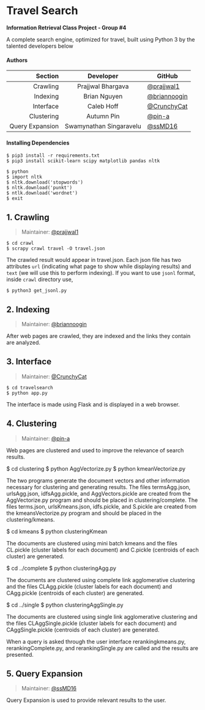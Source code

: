 # Travel Search
**Information Retrieval Class Project - Group #4**

A complete search engine, optimized for travel, built using Python 3 by the talented developers below

#### Authors
|         Section |        Developer        | GitHub                                         |
|----------------:|:-----------------------:|------------------------------------------------|
|        Crawling |    Prajjwal Bhargava    | [@prajjwal1](https://github.com/prajjwal1)     |
|        Indexing |       Brian Nguyen      | [@briannoogin](https://github.com/briannoogin) |
|       Interface |        Caleb Hoff       | [@CrunchyCat](https://github.com/CrunchyCat)   |
|      Clustering |        Autumn Pin       | [@pin-a](https://github.com/pin-a)             |
| Query Expansion | Swamynathan Singaravelu | [@ssMD16](https://github.com/ssMD16)           |

#### Installing Dependencies
```
$ pip3 install -r requirements.txt
$ pip3 install scikit-learn scipy matplotlib pandas nltk

$ python 
$ import nltk
$ nltk.download('stopwords')
$ nltk.download('punkt')
$ ntlk.download('wordnet')
$ exit
```

## 1. Crawling
> Maintainer: [@prajjwal1](https://github.com/prajjwal1)

```
$ cd crawl
$ scrapy crawl travel -O travel.json
```
The crawled result would appear in travel.json. Each json file has two attributes `url` (indicating what page to show while displaying results) and `text` (we will use this to perform indexing).
If you want to use `jsonl` format, inside `crawl` directory use,
```
$ python3 get_jsonl.py
```

## 2. Indexing
> Maintainer: [@briannoogin](https://github.com/briannoogin)

After web pages are crawled, they are indexed and the links they contain are analyzed.

## 3. Interface
> Maintainer: [@CrunchyCat](https://github.com/CrunchyCat)

```
$ cd travelsearch
$ python app.py
```
The interface is made using Flask and is displayed in a web browser.

## 4. Clustering
> Maintainer: [@pin-a](https://github.com/pin-a)

Web pages are clustered and used to improve the relevance of search results.

$ cd clustering
$ python AggVectorize.py
$ python kmeanVectorize.py

The two programs generate the document vectors and other information necessary for clustering and generating results. The files termsAgg.json, urlsAgg.json, idfsAgg.pickle, and AggVectors.pickle are created from the AggVectorize.py program and should be placed in clustering/complete. The files terms.json, urlsKmeans.json, idfs.pickle, and S.pickle are created from the kmeansVectorize.py program and should be placed in the clustering/kmeans. 

$ cd kmeans 
$ python clusteringKmean

The documents are clustered using mini batch kmeans and the files CL.pickle (cluster labels for each document) and C.pickle (centroids of each cluster) are generated. 

$ cd ../complete 
$ python clusteringAgg.py

The documents are clustered using complete link agglomerative clustering and the files CLAgg.pickle (cluster labels for each document) and CAgg.pickle (centroids of each cluster) are generated. 

$ cd ../single 
$ python clusteringAggSingle.py

The documents are clustered using single link agglomerative clustering and the files CLAggSingle.pickle (cluster labels for each document) and CAggSingle.pickle (centroids of each cluster) are generated. 

When a query is asked through the user interface rerankingkmeans.py, rerankingComplete.py, and rerankingSingle.py are called and the results are presented. 

## 5. Query Expansion
> Maintainer: [@ssMD16](https://github.com/ssMD16)

Query Expansion is used to provide relevant results to the user.
